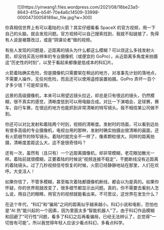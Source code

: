 <div class="wp-block-image">

<figure class="aligncenter size-medium">![](https://yinwang1.files.wordpress.com/2021/08/16be23a5-8643-415a-b54f-70e4a6c14509-33998-00004730058189ac_file.jpg?w=300)</figure>

</div>

你真相信世界上有可以着陆的火箭？其实仔细看看 SpaceX 的官方视频，用一下自己的头脑，就会发现问题。官方视频可以自己搜索找到，我就不贴链接了，免得有人说是被篡改过，或是“阴谋论者”做的视频。

有些人发现的问题是，近距离的镜头为什么都这么模糊？可以烧这么多钱发射火箭，却没钱买高分辨率的专业摄像机（或便宜的 GoPro），从近距离多角度来拍摄这“历史性的时刻”，以至于看起来都像是低成本的科幻片。

火箭着陆确实危险，但是摄像机只需要架在稍远的地方，对准事先计划的落地点，不需要人操作，无任何危险，而且还可以使用遥控装置拍摄。GoPro 弄坏一百个才多少钱？可是却没有。

远景的高级摄像机，本来可以用望远镜头拉近，却总是只有很远的镜头，仍然模糊，很不真实的感觉，清晰度低到可以用电脑合成。对比一下演唱会，足球赛，赛车，自行车赛，在很远的地方也能抓到非常清晰的特写镜头。我不相信某公司做不到。

你还可以对比发射和着陆两个时刻，视频的清晰度。发射时的场面，可以看到远处有很多高级的专业摄像机，电视台用的那种，发射时确实拍摄出很清晰的画面，还有火箭细节的特写镜头。着陆时就完全不一样了，像素颗粒很大。同样的距离拍摄，清晰度差距这么大，这不是很奇怪吗？

还有一次，虽然有（且只有）一个近距离摄像机，却非常模糊，老花眼加散光一样。着陆前就很模糊，正要着陆的时候说“视频连接不稳定“，干脆断线没有近距离的着陆镜头。过了几秒视频信号恢复的时候，火箭已经静静地站在那里，人们在欢呼。大变活人！

如果你信了，不管多模糊，甚至每次着陆都摄像机断线，都会以为是真的。如果你怀疑，你的世界观就改变了，很多细节都显示出问题。真的，你不需要去看别人怎么说，用自己的眼睛，用官方的视频就能看出来。不可思议，这世界在发生什么？

在这个年代，“科幻”和“骗局”之间的距离似乎越来越小。科幻小说和电影，恐怕也是“AI 热”能兴起的一个因素，因为里面太多“智能机器人”了。由于科幻作品模糊和回避了“可行性”问题，看多了科幻之后再看骗局，已经无法辨认了，总觉得“一切皆有可能”。所以我觉得年轻人应该少看点科幻，多看点科学。

